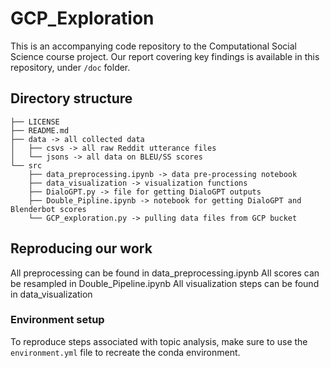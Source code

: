 # GCP_Exploration

This is an accompanying code repository to the Computational Social Science course project. Our report covering key findings is available in this repository, under `/doc` folder.

## Directory structure
```
├── LICENSE
├── README.md
├── data -> all collected data
│   ├── csvs -> all raw Reddit utterance files
│   └── jsons -> all data on BLEU/SS scores
└── src
    ├── data_preprocessing.ipynb -> data pre-processing notebook
    ├── data_visualization -> visualization functions
    ├── DialoGPT.py -> file for getting DialoGPT outputs
    ├── Double_Pipline.ipynb -> notebook for getting DialoGPT and Blenderbot scores
    └── GCP_exploration.py -> pulling data files from GCP bucket
```

## Reproducing our work

All preprocessing can be found in data_preprocessing.ipynb
All scores can be resampled in Double_Pipeline.ipynb 
All visualization steps can be found in data_visualization

### Environment setup

To reproduce steps associated with topic analysis, make sure to use the `environment.yml` file to recreate the conda environment.
